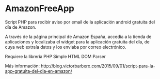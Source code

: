 # AmazonFreeApp
Script PHP para recibir aviso por email de la aplicación android gratuita del día de Amazon.

A través de la página principal de Amazon España, accedía a la tienda de aplicaciones y localizaba el widget para la aplicación gratuita del día, de cuya web extraía datos y los enviaba por correo electrónico.

Requiere la librería PHP Simple HTML DOM Parser

Más información: http://blog.victorbarbero.com/2015/09/01/script-para-la-app-gratuita-del-dia-en-amazon/
